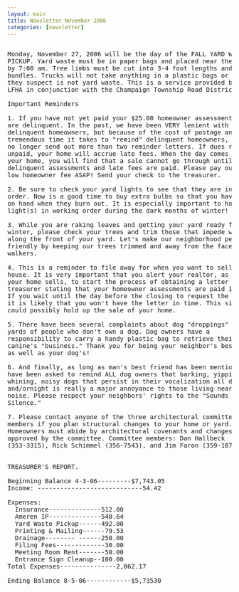 ```yaml
---
layout: main
title: Newsletter November 2006
categories: [newsletter]
---
```


<pre>

Monday, November 27, 2006 will be the day of the FALL YARD WASTE
PICKUP. Yard waste must be in paper bags and placed near the street
by 7:00 am. Tree limbs must be cut into 3-4 foot lengths and tied in
bundles. Trucks will not take anything in a plastic bags or anything
they suspect is not yard waste. This is a service provided by the
LFHA in conjunction with the Champaign Township Road District.

Important Reminders

1. If you have not yet paid your $25.00 homeowner assessment, you
are delinquent. In the past, we have been VERY lenient with
delinquent homeowners, but because of the cost of postage and the
tremendous time it takes to "remind" delinquent homeowners, we will
no longer send out more than two reminder letters. If dues remain
unpaid, your home will accrue late fees. When the day comes to sell
your home, you will find that a sale cannot go through until all
delinquent assessments and late fees are paid. Please pay our VERY
low homeowner fee ASAP! Send your check to the treasurer.

2. Be sure to check your yard lights to see that they are in working
order. Now is a good time to buy extra bulbs so that you have them
on hand when they burn out. It is especially important to have your
light(s) in working order during the dark months of winter!

3. While you are raking leaves and getting your yard ready for
winter, please check your trees and trim those that impede walkers
along the front of your yard. Let's make our neighborhood pedestrian
friendly by keeping our trees trimmed and away from the faces of
walkers.

4. This is a reminder to file away for when you want to sell your
house. It is very important that you alert your realtor, as soon as
your home sells, to start the process of obtaining a letter from our
treasurer stating that your homeowner assessments are paid in full.
If you wait until the day before the closing to request the letter,
it is likely that you won't have the letter in time. This situation
could possibly hold up the sale of your home.

5. There have been several complaints about dog "droppings" in front
yards of people who don't own a dog. Dog owners have a
responsibility to carry a handy plastic bag to retrieve their
canine's "business." Thank you for being your neighbor's best friend
as well as your dog's!

6. And finally, as long as man's best friend has been mentioned, we
have been asked to remind ALL dog owners that barking, yipping,
whining, noisy dogs that persist in their vocalization all day
and/ornight is really a major annoyance to those living near the
noise. Please respect your neighbors' rights to the "Sounds of
Silence."

7. Please contact anyone of the three architectural committee
members if you plan structural changes to your home or yard.
Homeowners must abide by architectural covenants and changes must be
approved by the committee. Committee members: Dan Hallbeck
(353-3315), Rick Schimmel (356-7543), and Jim Faron (359-1079).


TREASURER'S REPORT.

Beginning Balance 4-3-06---------$7,743.05
Income: ----------------------------54.42 

Expenses:
  Insurance--------------512.00
  Ameren IP--------------548.64
  Yard Waste Pickup------492.00
  Printing & Mailing------79.53
  Drainage-------- ------250.00
  Filing Fees-------------30.00
  Meeting Room Rent-------50.00
  Entrance Sign Cleanup--100.00
Total Expenses---------------2,062.17

Ending Balance 8-5-06------------$5,73530

</pre>
